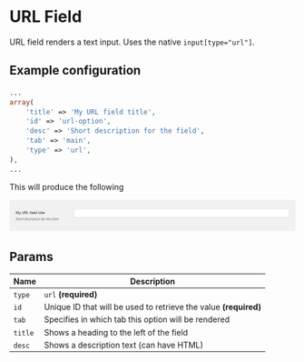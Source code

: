 # URL Field

URL field renders a text input. Uses the native `input[type="url"]`.
 
## Example configuration

```php
...
array(
    'title' => 'My URL field title',
    'id' => 'url-option',
    'desc' => 'Short description for the field',
    'tab' => 'main',
    'type' => 'url',
),
...
```

This will produce the following

![](../assets/url.png)

## Params

| Name | Description |
| --- | --- |
| `type` | `url` **(required)**
| `id` | Unique ID that will be used to retrieve the value **(required)**
| `tab` | Specifies in which tab this option will be rendered
| `title` | Shows a heading to the left of the field
| `desc` | Shows a description text (can have HTML)
